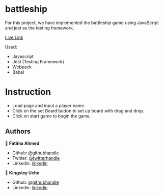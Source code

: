 # battleship
For this project, we have implemented the battleship game using JavaScript and jest as the testing framework.

[Live Link](https://raw.githack.com/Urchmaney/battleship/battle-feature/dist/index.html)

Used:
- Javascript
- Jest (Testing Framework)
- Webpack
- Babel

# Instruction
- Load page and input a player name.
- Click on the set Board button to set up board with drag and drop.
- Click on start game to begin the game.

## Authors

👤 **Fatima Ahmed**

- Github: [@githubhandle](https://github.com/fatymahmed)
- Twitter: [@twitterhandle](https://twitter.com/fatymahmed)
- Linkedin: [linkedin](https://www.linkedin.com/in/fatimahmed/)

👤 **Kingsley Uche**

- Github: [@githubhandle](https://github.com/Urchmaney)
- Linkedin: [linkedin](https://www.linkedin.com/in/kingsley-uche/)
